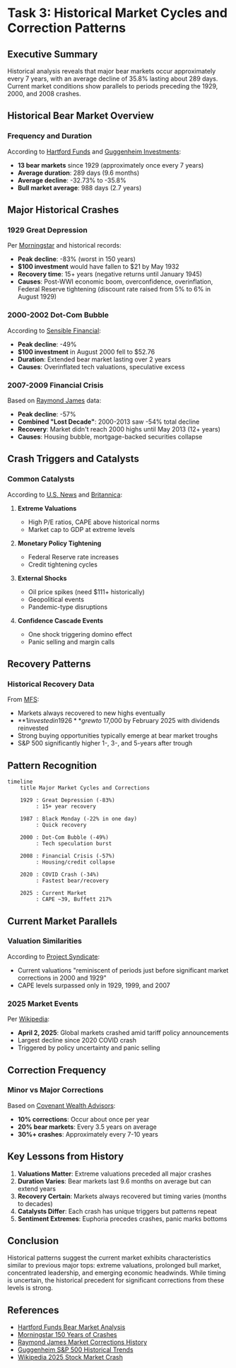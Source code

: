 # Task 3: Historical Market Cycles and Correction Patterns

## Executive Summary
Historical analysis reveals that major bear markets occur approximately every 7 years, with an average decline of 35.8% lasting about 289 days. Current market conditions show parallels to periods preceding the 1929, 2000, and 2008 crashes.

## Historical Bear Market Overview

### Frequency and Duration
According to [Hartford Funds](https://www.hartfordfunds.com/practice-management/client-conversations/managing-volatility/bear-markets.html) and [Guggenheim Investments](https://www.guggenheiminvestments.com/advisor-resources/interactive-tools/sp-500-historical-trends):
- **13 bear markets** since 1929 (approximately once every 7 years)
- **Average duration**: 289 days (9.6 months)
- **Average decline**: -32.73% to -35.8%
- **Bull market average**: 988 days (2.7 years)

## Major Historical Crashes

### 1929 Great Depression
Per [Morningstar](https://www.morningstar.com/economy/what-weve-learned-150-years-stock-market-crashes) and historical records:
- **Peak decline**: -83% (worst in 150 years)
- **$100 investment** would have fallen to $21 by May 1932
- **Recovery time**: 15+ years (negative returns until January 1945)
- **Causes**: Post-WWI economic boom, overconfidence, overinflation, Federal Reserve tightening (discount rate raised from 5% to 6% in August 1929)

### 2000-2002 Dot-Com Bubble
According to [Sensible Financial](https://www.sensiblefinancial.com/how-has-the-sp-500-performed-over-the-last-98-years/):
- **Peak decline**: -49%
- **$100 investment** in August 2000 fell to $52.76
- **Duration**: Extended bear market lasting over 2 years
- **Causes**: Overinflated tech valuations, speculative excess

### 2007-2009 Financial Crisis
Based on [Raymond James](https://www.raymondjames.com/neunuebelbarrantes/pdfs/history-of-market-corrections.pdf) data:
- **Peak decline**: -57%
- **Combined "Lost Decade"**: 2000-2013 saw -54% total decline
- **Recovery**: Market didn't reach 2000 highs until May 2013 (12+ years)
- **Causes**: Housing bubble, mortgage-backed securities collapse

## Crash Triggers and Catalysts

### Common Catalysts
According to [U.S. News](https://money.usnews.com/investing/articles/will-the-stock-market-crash-risk-factors) and [Britannica](https://www.britannica.com/event/stock-market-crash-of-1929):

1. **Extreme Valuations**
   - High P/E ratios, CAPE above historical norms
   - Market cap to GDP at extreme levels

2. **Monetary Policy Tightening**
   - Federal Reserve rate increases
   - Credit tightening cycles

3. **External Shocks**
   - Oil price spikes (need $111+ historically)
   - Geopolitical events
   - Pandemic-type disruptions

4. **Confidence Cascade Events**
   - One shock triggering domino effect
   - Panic selling and margin calls

## Recovery Patterns

### Historical Recovery Data
From [MFS](https://www.mfs.com/content/dam/mfs-enterprise/mfscom/sales-tools/sales-ideas/mfse_resdwn_fly.pdf):
- Markets always recovered to new highs eventually
- **$1 invested in 1926** grew to ~$17,000 by February 2025 with dividends reinvested
- Strong buying opportunities typically emerge at bear market troughs
- S&P 500 significantly higher 1-, 3-, and 5-years after trough

## Pattern Recognition

```mermaid
timeline
    title Major Market Cycles and Corrections
    
    1929 : Great Depression (-83%)
         : 15+ year recovery
    
    1987 : Black Monday (-22% in one day)
         : Quick recovery
    
    2000 : Dot-Com Bubble (-49%)
         : Tech speculation burst
    
    2008 : Financial Crisis (-57%)
         : Housing/credit collapse
    
    2020 : COVID Crash (-34%)
         : Fastest bear/recovery
    
    2025 : Current Market
         : CAPE ~39, Buffett 217%
```

## Current Market Parallels

### Valuation Similarities
According to [Project Syndicate](https://www.project-syndicate.org/commentary/trump-economic-policy-could-lead-to-us-stock-market-crash-by-desmond-lachman-2025-08):
- Current valuations "reminiscent of periods just before significant market corrections in 2000 and 1929"
- CAPE levels surpassed only in 1929, 1999, and 2007

### 2025 Market Events
Per [Wikipedia](https://en.wikipedia.org/wiki/2025_stock_market_crash):
- **April 2, 2025**: Global markets crashed amid tariff policy announcements
- Largest decline since 2020 COVID crash
- Triggered by policy uncertainty and panic selling

## Correction Frequency

### Minor vs Major Corrections
Based on [Covenant Wealth Advisors](https://www.covenantwealthadvisors.com/post/understanding-stock-market-corrections-and-crashes):
- **10% corrections**: Occur about once per year
- **20% bear markets**: Every 3.5 years on average
- **30%+ crashes**: Approximately every 7-10 years

## Key Lessons from History

1. **Valuations Matter**: Extreme valuations preceded all major crashes
2. **Duration Varies**: Bear markets last 9.6 months on average but can extend years
3. **Recovery Certain**: Markets always recovered but timing varies (months to decades)
4. **Catalysts Differ**: Each crash has unique triggers but patterns repeat
5. **Sentiment Extremes**: Euphoria precedes crashes, panic marks bottoms

## Conclusion
Historical patterns suggest the current market exhibits characteristics similar to previous major tops: extreme valuations, prolonged bull market, concentrated leadership, and emerging economic headwinds. While timing is uncertain, the historical precedent for significant corrections from these levels is strong.

## References
- [Hartford Funds Bear Market Analysis](https://www.hartfordfunds.com/practice-management/client-conversations/managing-volatility/bear-markets.html)
- [Morningstar 150 Years of Crashes](https://www.morningstar.com/economy/what-weve-learned-150-years-stock-market-crashes)
- [Raymond James Market Corrections History](https://www.raymondjames.com/neunuebelbarrantes/pdfs/history-of-market-corrections.pdf)
- [Guggenheim S&P 500 Historical Trends](https://www.guggenheiminvestments.com/advisor-resources/interactive-tools/sp-500-historical-trends)
- [Wikipedia 2025 Stock Market Crash](https://en.wikipedia.org/wiki/2025_stock_market_crash)
